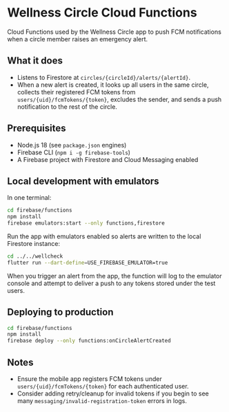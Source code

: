 # Wellness Circle Cloud Functions

Cloud Functions used by the Wellness Circle app to push FCM notifications when a circle member raises an emergency alert.

## What it does
- Listens to Firestore at `circles/{circleId}/alerts/{alertId}`.
- When a new alert is created, it looks up all users in the same circle, collects their registered FCM tokens from `users/{uid}/fcmTokens/{token}`, excludes the sender, and sends a push notification to the rest of the circle.

## Prerequisites
- Node.js 18 (see `package.json` engines)
- Firebase CLI (`npm i -g firebase-tools`)
- A Firebase project with Firestore and Cloud Messaging enabled

## Local development with emulators
In one terminal:
```bash
cd firebase/functions
npm install
firebase emulators:start --only functions,firestore
```

Run the app with emulators enabled so alerts are written to the local Firestore instance:
```bash
cd ../../wellcheck
flutter run --dart-define=USE_FIREBASE_EMULATOR=true
```

When you trigger an alert from the app, the function will log to the emulator console and attempt to deliver a push to any tokens stored under the test users.

## Deploying to production
```bash
cd firebase/functions
npm install
firebase deploy --only functions:onCircleAlertCreated
```

## Notes
- Ensure the mobile app registers FCM tokens under `users/{uid}/fcmTokens/{token}` for each authenticated user.
- Consider adding retry/cleanup for invalid tokens if you begin to see many `messaging/invalid-registration-token` errors in logs.
